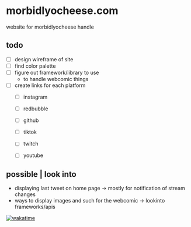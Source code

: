 # morbidlyocheese.com
website for morbidlyocheese handle

todo
---
- [ ] design wireframe of site
- [ ] find color palette
- [ ] figure out framework/library to use
    - to handle webcomic things
- [ ] create links for each platform
    - [ ] instagram
    - [ ] redbubble
    - [ ] github
    - [ ] tiktok
    - [ ] twitch
    - [ ] youtube


possible | look into
---
- displaying last tweet on home page -> mostly for notification of stream changes
- ways to display images and such for the webcomic -> lookinto frameworks/apis


[![wakatime](https://wakatime.com/badge/github/morbidlyocheese/morbidlyocheese.com.svg)](https://wakatime.com/badge/github/morbidlyocheese/morbidlyocheese.com)